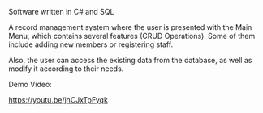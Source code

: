 Software written in C# and SQL

 A record management system where the user is presented with the Main Menu, which contains several features (CRUD Operations). Some of them include adding new members or registering staff. 

Also, the user can access the existing data from the database, as well as modify it according to their needs.

Demo Video:

https://youtu.be/jhCJxTpFyqk

